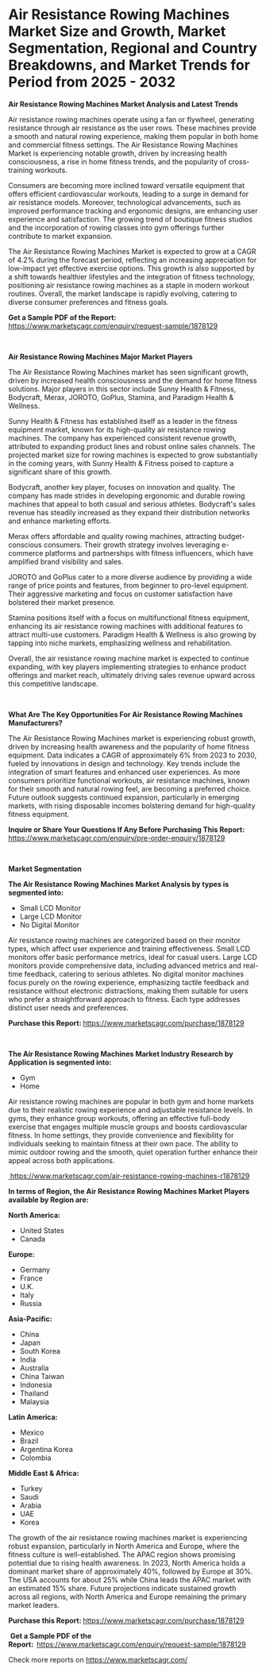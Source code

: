 <p><h1>Air Resistance Rowing Machines Market Size and Growth, Market Segmentation, Regional and Country Breakdowns, and Market Trends for Period from 2025 -  2032</h1></p><p><strong>Air Resistance Rowing Machines Market Analysis and Latest Trends</strong></p>
<p><p>Air resistance rowing machines operate using a fan or flywheel, generating resistance through air resistance as the user rows. These machines provide a smooth and natural rowing experience, making them popular in both home and commercial fitness settings. The Air Resistance Rowing Machines Market is experiencing notable growth, driven by increasing health consciousness, a rise in home fitness trends, and the popularity of cross-training workouts.</p><p>Consumers are becoming more inclined toward versatile equipment that offers efficient cardiovascular workouts, leading to a surge in demand for air resistance models. Moreover, technological advancements, such as improved performance tracking and ergonomic designs, are enhancing user experience and satisfaction. The growing trend of boutique fitness studios and the incorporation of rowing classes into gym offerings further contribute to market expansion.</p><p>The Air Resistance Rowing Machines Market is expected to grow at a CAGR of 4.2% during the forecast period, reflecting an increasing appreciation for low-impact yet effective exercise options. This growth is also supported by a shift towards healthier lifestyles and the integration of fitness technology, positioning air resistance rowing machines as a staple in modern workout routines. Overall, the market landscape is rapidly evolving, catering to diverse consumer preferences and fitness goals.</p></p>
<p><strong>Get a Sample PDF of the Report:&nbsp;</strong> <a href="https://www.marketscagr.com/enquiry/request-sample/1878129?utm_campaign=2304&utm_medium=2&utm_source=Github&utm_content=ia&utm_term=11042025&utm_id=air-resistance-rowing-machines">https://www.marketscagr.com/enquiry/request-sample/1878129</a></p>
<p>&nbsp;</p>
<p><strong>Air Resistance Rowing Machines Major Market Players</strong></p>
<p><p>The Air Resistance Rowing Machines market has seen significant growth, driven by increased health consciousness and the demand for home fitness solutions. Major players in this sector include Sunny Health & Fitness, Bodycraft, Merax, JOROTO, GoPlus, Stamina, and Paradigm Health & Wellness.</p><p>Sunny Health & Fitness has established itself as a leader in the fitness equipment market, known for its high-quality air resistance rowing machines. The company has experienced consistent revenue growth, attributed to expanding product lines and robust online sales channels. The projected market size for rowing machines is expected to grow substantially in the coming years, with Sunny Health & Fitness poised to capture a significant share of this growth.</p><p>Bodycraft, another key player, focuses on innovation and quality. The company has made strides in developing ergonomic and durable rowing machines that appeal to both casual and serious athletes. Bodycraft's sales revenue has steadily increased as they expand their distribution networks and enhance marketing efforts.</p><p>Merax offers affordable and quality rowing machines, attracting budget-conscious consumers. Their growth strategy involves leveraging e-commerce platforms and partnerships with fitness influencers, which have amplified brand visibility and sales.</p><p>JOROTO and GoPlus cater to a more diverse audience by providing a wide range of price points and features, from beginner to pro-level equipment. Their aggressive marketing and focus on customer satisfaction have bolstered their market presence.</p><p>Stamina positions itself with a focus on multifunctional fitness equipment, enhancing its air resistance rowing machines with additional features to attract multi-use customers. Paradigm Health & Wellness is also growing by tapping into niche markets, emphasizing wellness and rehabilitation.</p><p>Overall, the air resistance rowing machine market is expected to continue expanding, with key players implementing strategies to enhance product offerings and market reach, ultimately driving sales revenue upward across this competitive landscape.</p></p>
<p>&nbsp;</p>
<p><strong>What Are The Key Opportunities For Air Resistance Rowing Machines Manufacturers?</strong></p>
<p><p>The Air Resistance Rowing Machines market is experiencing robust growth, driven by increasing health awareness and the popularity of home fitness equipment. Data indicates a CAGR of approximately 6% from 2023 to 2030, fueled by innovations in design and technology. Key trends include the integration of smart features and enhanced user experiences. As more consumers prioritize functional workouts, air resistance machines, known for their smooth and natural rowing feel, are becoming a preferred choice. Future outlook suggests continued expansion, particularly in emerging markets, with rising disposable incomes bolstering demand for high-quality fitness equipment.</p></p>
<p><strong>Inquire or Share Your Questions If Any Before Purchasing This Report:</strong> <a href="https://www.marketscagr.com/enquiry/pre-order-enquiry/1878129?utm_campaign=2304&utm_medium=2&utm_source=Github&utm_content=ia&utm_term=11042025&utm_id=air-resistance-rowing-machines">https://www.marketscagr.com/enquiry/pre-order-enquiry/1878129</a></p>
<p>&nbsp;</p>
<p><strong>Market Segmentation</strong></p>
<p><strong>The Air Resistance Rowing Machines Market Analysis by types is segmented into:</strong></p>
<p><ul><li>Small LCD Monitor</li><li>Large LCD Monitor</li><li>No Digital Monitor</li></ul></p>
<p><p>Air resistance rowing machines are categorized based on their monitor types, which affect user experience and training effectiveness. Small LCD monitors offer basic performance metrics, ideal for casual users. Large LCD monitors provide comprehensive data, including advanced metrics and real-time feedback, catering to serious athletes. No digital monitor machines focus purely on the rowing experience, emphasizing tactile feedback and resistance without electronic distractions, making them suitable for users who prefer a straightforward approach to fitness. Each type addresses distinct user needs and preferences.</p></p>
<p><strong>Purchase this Report:&nbsp;</strong><a href="https://www.marketscagr.com/purchase/1878129?utm_campaign=2304&utm_medium=2&utm_source=Github&utm_content=ia&utm_term=11042025&utm_id=air-resistance-rowing-machines">https://www.marketscagr.com/purchase/1878129</a></p>
<p>&nbsp;</p>
<p><strong>The Air Resistance Rowing Machines Market Industry Research by Application is segmented into:</strong></p>
<p><ul><li>Gym</li><li>Home</li></ul></p>
<p><p>Air resistance rowing machines are popular in both gym and home markets due to their realistic rowing experience and adjustable resistance levels. In gyms, they enhance group workouts, offering an effective full-body exercise that engages multiple muscle groups and boosts cardiovascular fitness. In home settings, they provide convenience and flexibility for individuals seeking to maintain fitness at their own pace. The ability to mimic outdoor rowing and the smooth, quiet operation further enhance their appeal across both applications.</p></p>
<p><a href="https://www.marketscagr.com/air-resistance-rowing-machines-r1878129?utm_campaign=2304&utm_medium=2&utm_source=Github&utm_content=ia&utm_term=11042025&utm_id=air-resistance-rowing-machines">&nbsp;https://www.marketscagr.com/air-resistance-rowing-machines-r1878129</a></p>
<p><strong>In terms of Region, the Air Resistance Rowing Machines Market Players available by Region are:</strong></p>
<p>
    <p> <strong> North America: </strong>
        <ul>
            <li>United States</li>
            <li>Canada</li>
        </ul>
        </p> 
    <p> <strong> Europe: </strong>
        <ul>
            <li>Germany</li>
            <li>France</li>
            <li>U.K.</li>
            <li>Italy</li>
            <li>Russia</li>
        </ul>
        </p> 
    <p> <strong> Asia-Pacific: </strong>
        <ul>
            <li>China</li>
            <li>Japan</li>
            <li>South Korea</li>
            <li>India</li>
            <li>Australia</li>
            <li>China Taiwan</li>
            <li>Indonesia</li>
            <li>Thailand</li>
            <li>Malaysia</li>
        </ul>
        </p> 
    <p> <strong> Latin America: </strong>
        <ul>
            <li>Mexico</li>
            <li>Brazil</li>
            <li>Argentina Korea</li>
            <li>Colombia</li>
        </ul>
        </p> 
    <p> <strong> Middle East & Africa: </strong>
        <ul>
            <li>Turkey</li>
            <li>Saudi</li>
            <li>Arabia</li>
            <li>UAE</li>
            <li>Korea</li>
        </ul>
    </p>
    </p>
<p><p>The growth of the air resistance rowing machines market is experiencing robust expansion, particularly in North America and Europe, where the fitness culture is well-established. The APAC region shows promising potential due to rising health awareness. In 2023, North America holds a dominant market share of approximately 40%, followed by Europe at 30%. The USA accounts for about 25% while China leads the APAC market with an estimated 15% share. Future projections indicate sustained growth across all regions, with North America and Europe remaining the primary market leaders.</p></p>
<p><strong>Purchase this Report: </strong><a href="https://www.marketscagr.com/purchase/1878129?utm_campaign=2304&utm_medium=2&utm_source=Github&utm_content=ia&utm_term=11042025&utm_id=air-resistance-rowing-machines">https://www.marketscagr.com/purchase/1878129</a></p>
<p>&nbsp;<strong>Get a Sample PDF of the Report:&nbsp;&nbsp;</strong><a href="https://www.marketscagr.com/enquiry/request-sample/1878129?utm_campaign=2304&utm_medium=2&utm_source=Github&utm_content=ia&utm_term=11042025&utm_id=air-resistance-rowing-machines">https://www.marketscagr.com/enquiry/request-sample/1878129</a></p>
<p><strong></strong></p>
<p>Check more reports on <a href="https://www.marketscagr.com/?utm_campaign=2304&utm_medium=2&utm_source=Github&utm_content=ia&utm_term=11042025&utm_id=air-resistance-rowing-machines">https://www.marketscagr.com/</a></p>